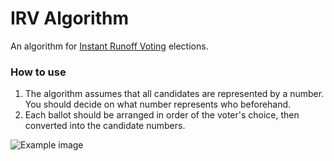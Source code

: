 # IRV Algorithm
An algorithm for [Instant Runoff Voting](https://en.wikipedia.org/wiki/Instant-runoff_voting) elections.

### How to use
1. The algorithm assumes that all candidates are represented by a number. You should decide on what number represents who beforehand.
2.  Each ballot should be arranged in order of the voter's choice, then converted into the candidate numbers.

![Example image](https://i.imgur.com/MNDyXmi.png)
